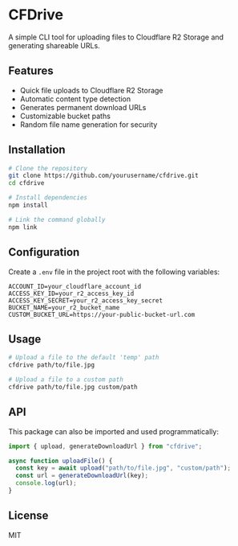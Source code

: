 # CFDrive

A simple CLI tool for uploading files to Cloudflare R2 Storage and generating shareable URLs.

## Features

- Quick file uploads to Cloudflare R2 Storage
- Automatic content type detection
- Generates permanent download URLs
- Customizable bucket paths
- Random file name generation for security

## Installation

```bash
# Clone the repository
git clone https://github.com/yourusername/cfdrive.git
cd cfdrive

# Install dependencies
npm install

# Link the command globally
npm link
```

## Configuration

Create a `.env` file in the project root with the following variables:

```
ACCOUNT_ID=your_cloudflare_account_id
ACCESS_KEY_ID=your_r2_access_key_id
ACCESS_KEY_SECRET=your_r2_access_key_secret
BUCKET_NAME=your_r2_bucket_name
CUSTOM_BUCKET_URL=https://your-public-bucket-url.com
```

## Usage

```bash
# Upload a file to the default 'temp' path
cfdrive path/to/file.jpg

# Upload a file to a custom path
cfdrive path/to/file.jpg custom/path
```

## API

This package can also be imported and used programmatically:

```javascript
import { upload, generateDownloadUrl } from "cfdrive";

async function uploadFile() {
  const key = await upload("path/to/file.jpg", "custom/path");
  const url = generateDownloadUrl(key);
  console.log(url);
}
```

## License

MIT
